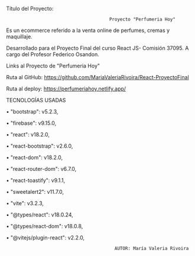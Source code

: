 Título del Proyecto:

                                           
                                           Proyecto "Perfumeria Hoy"


Es un ecommerce referido a la venta online de perfumes, cremas y maquillaje. 

Desarrollado para el Proyecto Final del curso React JS- Comisión 37095. A cargo del Profesor Federico Osandon.



Links al Proyecto de "Perfumeria Hoy"

Ruta al GitHub:
https://github.com/MariaValeriaRivoira/React-ProyectoFinal

Ruta al deploy:
https://perfumeriahoy.netlify.app/




TECNOLOGÍAS USADAS

•	"bootstrap": v5.2.3,

•	"firebase": v9.15.0,

•	"react": v18.2.0,

•	"react-bootstrap": v2.6.0,

•	"react-dom": v18.2.0,

•	"react-router-dom": v6.7.0,

•	"react-toastify": v9.1.1,

•	"sweetalert2": v11.7.0,

•  "vite": v3.2.3,

•  "@types/react": v18.0.24,

•  "@types/react-dom": v18.0.8,

•  "@vitejs/plugin-react": v2.2.0,



                                             
                                             
                                             AUTOR: María Valeria Rivoira
